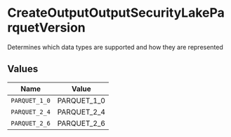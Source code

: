 # CreateOutputOutputSecurityLakeParquetVersion

Determines which data types are supported and how they are represented


## Values

| Name          | Value         |
| ------------- | ------------- |
| `PARQUET_1_0` | PARQUET_1_0   |
| `PARQUET_2_4` | PARQUET_2_4   |
| `PARQUET_2_6` | PARQUET_2_6   |